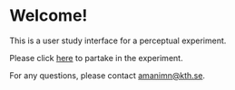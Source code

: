 # Welcome!

This is a user study interface for a perceptual experiment.

Please click [here](https://amanizaha.github.io/public/) to partake in the experiment.

For any questions, please contact amanimn@kth.se.